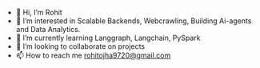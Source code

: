 - 👋 Hi, I’m Rohit
- 👀 I’m interested in Scalable Backends, Webcrawling, Building Ai-agents and Data Analytics.
- 🌱 I’m currently learning Langgraph, Langchain, PySpark
- 💞️ I’m looking to collaborate on projects
- 📫 How to reach me rohitojha9720@gmail.com

<!---
siesto1elemento/siesto1elemento is a ✨ special ✨ repository because its `README.md` (this file) appears on your GitHub profile.
You can click the Preview link to take a look at your changes.
--->
